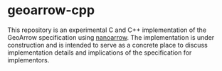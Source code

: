 # geoarrow-cpp

This repository is an experimental C and C++ implementation of the GeoArrow specification
using [nanoarrow](https://github.com/apache/arrow-nanoarrow). The implementation is under
construction and is intended to serve as a concrete place to discuss implementation
details and implications of the specification for implementors.
